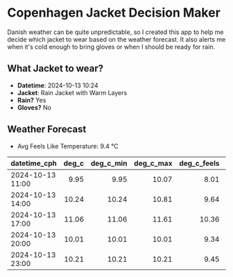 
# Copenhagen Jacket Decision Maker

Danish weather can be quite unpredictable, so I created this app to help me decide which jacket to wear based on the weather forecast. 
It also alerts me when it's cold enough to bring gloves or when I should be ready for rain.

## What Jacket to wear?

- **Datetime**: 2024-10-13 10:24
- **Jacket**: Rain Jacket with Warm Layers
- **Rain?** Yes
- **Gloves?** No

## Weather Forecast
- Avg Feels Like Temperature: 9.4 °C

| datetime_cph     |   deg_c |   deg_c_min |   deg_c_max |   deg_c_feels | weather   | wind   | rain   |
|:-----------------|--------:|------------:|------------:|--------------:|:----------|:-------|:-------|
| 2024-10-13 11:00 |    9.95 |        9.95 |       10.07 |          8.01 | Rain      | Low    | Low    |
| 2024-10-13 14:00 |   10.24 |       10.24 |       10.81 |          9.64 | Rain      | Low    | Low    |
| 2024-10-13 17:00 |   11.06 |       11.06 |       11.61 |         10.36 | Rain      | Low    | Low    |
| 2024-10-13 20:00 |   10.01 |       10.01 |       10.01 |          9.34 | Rain      | Low    | Low    |
| 2024-10-13 23:00 |   10.21 |       10.21 |       10.21 |          9.45 | Clouds    | Low    | None   |
        